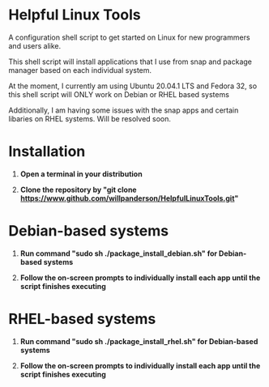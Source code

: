 # Helpful Linux Tools

A configuration shell script to get started on Linux for new programmers and users alike. 

This shell script will install applications that I use from snap and package manager based on each individual system. 

At the moment, I currently am using Ubuntu 20.04.1 LTS and Fedora 32, so this shell script will ONLY work on Debian or RHEL based systems

Additionally, I am having some issues with the snap apps and certain libaries on RHEL systems. Will be resolved soon.
# Installation

1) **Open a terminal in your distribution**

2) **Clone the repository by "git clone https://www.github.com/willpanderson/HelpfulLinuxTools.git"** 

# Debian-based systems

1) **Run command "sudo sh ./package_install_debian.sh" for Debian-based systems**

2) **Follow the on-screen prompts to individually install each app until the script finishes executing**


# RHEL-based systems
1) **Run command "sudo sh ./package_install_rhel.sh" for Debian-based systems**

2) **Follow the on-screen prompts to individually install each app until the script finishes executing**

